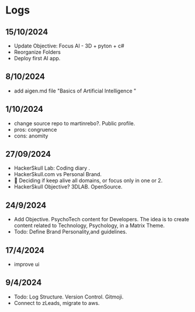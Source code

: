 # Logs
## 15/10/2024
- Update Objective: Focus AI - 3D + pyton + c#
- Reorganize Folders
- Deploy first AI app. 
  
## 8/10/2024
- add aigen.md file "Basics of Artificial Intelligence "
## 1/10/2024
- change source repo to martinrebo?. Public profile.
- pros: congruence
- cons: anomity
## 27/09/2024
- HackerSkull Lab: Coding diary .
- HackerSkull.com vs Personal Brand.
- 🚧 Deciding if keep alive all domains, or focus only in one or 2.
- HackerSkull Objective? 3DLAB. OpenSource. 
## 24/9/2024
- Add Objective. PsychoTech content for Developers. The idea is to create content related to Technology, Psychology, in a Matrix Theme.
- Todo: Define Brand Personality,and guidelines. 
## 17/4/2024
- improve ui
## 9/4/2024

- Todo: Log Structure. Version Control. Gitmoji. 
- Connect to zLeads, migrate to aws. 
